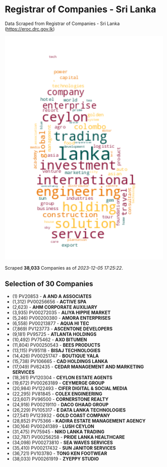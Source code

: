 # Registrar of Companies - Sri Lanka

Data Scraped from Registrar of Companies - Sri Lanka (https://eroc.drc.gov.lk)

![word-cloud](data/word_cloud.png)

Scraped **38,033** Companies as of *2023-12-05 17:25:22*.


## Selection of 30 Companies

* (1) PV20853 - **A AND A ASSOCIATES**
* (1,312) PV00256656 - **ACTIVE SPA**
* (2,623)  - **AHM CORPORATE AUXILIARY**
* (3,935) PV00272035 - **ALIYA HIPPIE MARKET**
* (5,246) PV00200380 - **AMORA ENTERPRISES**
* (6,558) PV00213877 - **AQUA HI TEC**
* (7,869) PV123773 - **ASCENTONE DEVELOPERS**
* (9,181) PV95725 - **ATLANTA HOLDINGS**
* (10,492) PV75462 - **AXO BITUMEN**
* (11,804) PV00250543 - **BEES PRODUCTS**
* (13,115) PV95118 - **BISAJ TECHNOLOGIES**
* (14,426) PV00251747 - **BOUTIQUE YALA**
* (15,738) PV106665 - **CAD HOLDINGS LANKA**
* (17,049) PV62435 - **CEDAR MANAGEMENT AND MARKETING SERVICES**
* (18,361) PV120304 - **CEYLON ESTATE AGENTS**
* (19,672) PV00263189 - **CEYMERGE GROUP**
* (20,984) PV122493 - **CIFER DIGITAL & SOCIAL MEDIA**
* (22,295) PV81845 - **COLEX ENGINEERING**
* (23,607) PV96500 - **CORNERSTONE REALTY**
* (24,918) PV00219110 - **DACO GHAAD GROUP**
* (26,229) PV105317 - **E DATA LANKA TECHNOLOGIES**
* (27,541) PV123932 - **GOLD COAST COMPANY**
* (28,852) PV75366 - **KADIRA ESTATE MANAGEMENT AGENCY**
* (30,164) PV00241389 - **LUSH CEYLON**
* (31,475) PV75945 - **NIKO LANKA TRADING**
* (32,787) PV00256258 - **PRIDE LANKA HEALTHCARE**
* (34,098) PV00273810 - **SEA WAVES SERVICES**
* (35,410) PV00217432 - **SUN JANITOR SERVICES**
* (36,721) PV103780 - **TONG KEN FOOTWEAR**
* (38,033) PV00261919 - **ZYEPPY STUDIO**